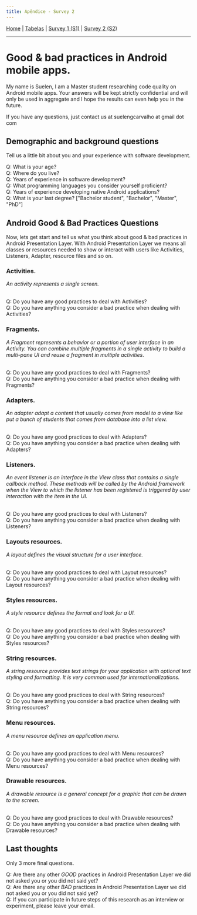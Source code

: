 ```yaml
---
title: Apêndice - Survey 2
---
```


[Home](/android-code-smells-article) | [Tabelas](tables) | [Survey 1 (S1)](survey1) | [Survey 2 (S2)](survey2)
<hr/>

# Good & bad practices in Android mobile apps.

My name is Suelen, I am a Master student researching code quality on Android mobile apps. Your answers will be kept strictly confidential and will only be used in aggregate and I hope the results can even help you in the future. 

If you have any questions, just contact us at suelengcarvalho at gmail dot com

## Demographic and background questions 
Tell us a little bit about you and your experience with software development.

Q: What is your age? <br/>
Q: Where do you live?  <br/>
Q: Years of experience in software development?  <br/>
Q: What programming languages you consider yourself proficient?  <br/>
Q: Years of experience developing native Android applications? <br/>
Q: What is your last degree? ["Bachelor student", "Bachelor", "Master", "PhD"]  <br/>

## Android Good & Bad Practices Questions 
Now, lets get start and tell us what you think about good & bad practices in Android Presentation Layer. With Android Presentation Layer we means all classes or resources needed to show or interact with users like Activities, Listeners, Adapter, resource files and so on. 

### Activities. 
<i>An activity represents a single screen.</i> <br/><br/>

Q: Do you have any good practices to deal with Activities? <br/>
Q: Do you have anything you consider a bad practice when dealing with Activities? <br/>

### Fragments. 
<i>A Fragment represents a behavior or a portion of user interface in an Activity. You can combine multiple fragments in a single activity to build a multi-pane UI and reuse a fragment in multiple activities.</i> <br/><br/>

Q: Do you have any good practices to deal with Fragments? <br/>
Q: Do you have anything you consider a bad practice when dealing with Fragments? <br/>

### Adapters. 
<i>An adapter adapt a content that usually comes from model to a view like put a bunch of students that comes from database into a list view.</i> <br/><br/>

Q: Do you have any good practices to deal with Adapters? <br/>
Q: Do you have anything you consider a bad practice when dealing with Adapters? <br/>

### Listeners. 
<i>An event listener is an interface in the View class that contains a single callback method. These methods will be called by the Android framework when the View to which the listener has been registered is triggered by user interaction with the item in the UI.</i> <br/><br/>

Q: Do you have any good practices to deal with Listeners? <br/>
Q: Do you have anything you consider a bad practice when dealing with Listeners? <br/>

### Layouts resources. 
<i>A layout defines the visual structure for a user interface.</i> <br/><br/>

Q: Do you have any good practices to deal with Layout resources? <br/>
Q: Do you have anything you consider a bad practice when dealing with Layout resources? <br/>

### Styles resources. 
<i>A style resource defines the format and look for a UI.</i> <br/><br/>

Q: Do you have any good practices to deal with Styles resources? <br/>
Q: Do you have anything you consider a bad practice when dealing with Styles resources? <br/>

### String resources. 
<i>A string resource provides text strings for your application with optional text styling and formatting. It is very common used for internationalizations.</i> <br/><br/>

Q: Do you have any good practices to deal with String resources? <br/>
Q: Do you have anything you consider a bad practice when dealing with String resources? <br/>

### Menu resources. 
<i>A menu resource defines an application menu.</i> <br/><br/>

Q: Do you have any good practices to deal with Menu resources? <br/>
Q: Do you have anything you consider a bad practice when dealing with Menu resources? <br/>

### Drawable resources. 
<i>A drawable resource is a general concept for a graphic that can be drawn to the screen.</i> <br/><br/>

Q: Do you have any good practices to deal with Drawable resources? <br/>
Q: Do you have anything you consider a bad practice when dealing with Drawable resources? <br/>

## Last thoughts
Only 3 more final questions.

Q: Are there any other *GOOD* practices in Android Presentation Layer we did not asked you or you did not said yet? <br/>
Q: Are there any other *BAD* practices in Android Presentation Layer we did not asked you or you did not said yet? <br/>
Q: If you can participate in future steps of this research as an interview or experiment, please leave your email. <br/>




